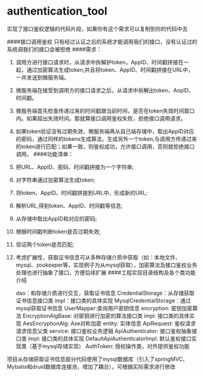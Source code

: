 # authentication_tool
实现了接口鉴权逻辑的代码片段，如果你有这个需求可以复制到你的代码中去

####接口调用鉴权
只有经过认证之后的系统才能调用我们的接口，没有认证过的系统调我们的接口会被拒绝
####需求：
1.  调用方进行接口请求时，从请求中拆解护token，AppID、时间戳拼接在一起，通过加密算法生成token,并且将token、AppID、时间戳拼接在URL中，一并发送到微服务端。
2.  微服务端在接受到调用方的接口请求之后，从请求中拆解出token、AopID、时间戳。
3.  微服务端首先检查传递过来的时间戳跟当前时间，是否在token失效时间窗口内。如果超出失效时间。那就算接口调用鉴权失败，拒绝接口调用请求。
4.  如果token验证没有过期失效，微服务端再从自己端存储中，取出AppID对应的密码，通过同样的tokens生成算法，生成另外一个token,与调用方传递过来的token进行匹配；如果一致，则鉴权成功，允许接口调用，否则就拒绝接口调用。
####功能清单：
1.  把URL、AppID、密码、时间戳拼接为一个字符串;
2.  对字符串通过加密算法生成token;
3.  将token、AppID、时间戳拼接到URL中，形成新的URL;
4.  解析URL,得到token、AppID、时间戳等信息;
5.  从存储中取出AppID和对应的密码;
6.  根据时间戳判断token是否过期失效;
7.  验证两个token是否匹配;
8.  考虑扩展性，获取证书信息可从多种存储介质中获取（如：本地文件、mysql、zookeeper等，实现例子为从mysql获取），加密算法及接口鉴权业务处理也进行抽象了接口，方便后续扩展
####工程实现目录结构及各个类功能介绍

    dao：和存储介质进行交互，获取证书信息
        CredentialStorage：从存储获取证书信息接口类
        impl：接口类的具体实现
            MysqlCredentialStorage：通过mysql获取证书信息
            UserMapper:查询用户密钥信息
    encryption: 密钥加密算法 
        EncryptionAlgBase: 对密钥进行加密的算法接口类
        impl: 接口类的具体实现
            AesEncryptionAlg: Ase对称加密
    entity: 实体信息
        ApiRequest: 鉴权请求请求信息父类
    service: 接口鉴权业务逻辑
        ApiAuthenticator: 接口鉴权抽象接口类 
        impl: 接口类的具体实现
            DefaultApiAuthenticatorImpl: 默认鉴权接口实现类（基于mysql存储实现）
    AuthToken: 授权操作类，对外提供鉴权功能
    
项目从存储获取证书信息部分代码使用了mysql数据库（引入了springMVC、Mybatis和druid数据库连接池，增加了耦合），可根据实际需求进行修改